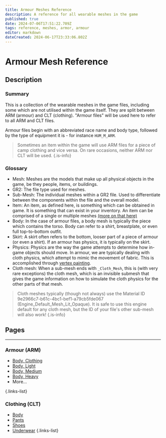 ```yaml
---
title: Armour Meshes Reference
description: A reference for all wearable meshes in the game
published: true
date: 2024-07-06T17:51:22.709Z
tags: reference, meshes, armor, armour
editor: markdown
dateCreated: 2024-06-17T23:33:06.802Z
---
```


# Armour Mesh Reference
## Description
### Summary
This is a collection of the wearable meshes in the game files, including some which are not utilised within the game itself. They are split between ARM (armour) and CLT (clothing). "Armour files" will be used here to refer to all ARM and CLT files.

Armour files begin with an abbreviated race name and body type, followed by the type of equipment it is - for instance `HUM_M_ARM`.

> Sometimes an item within the game will use ARM files for a piece of camp clothing and vice versa. On rare occasions, neither ARM nor CLT will be used.
{.is-info}

### Glossary
- Mesh: Meshes are the models that make up all physical objects in the game, be they people, items, or buildings.
- GR2: The file type used for meshes.
- Sub-Mesh: The individual meshes within a GR2 file. Used to differentiate between the components within the file and the overall model.
- Item: An item, as defined here, is something which can be obtained in game. It is something that can exist in your inventory. An item can be comprised of a single or multiple meshes [(more on that here)](/Information/Items/Item-RootTemplate)
- Body: In the case of armour files, a body mesh is typically the piece which contains the torso. Body can refer to a shirt, breastplate, or even full top-to-bottom outfit.
- Skirt: A skirt often refers to the bottom, looser part of a piece of armour (or even a shirt). If an armour has physics, it is typically on the skirt.
- Physics: Physics are the way the game attempts to determine how in-game objects should move. In armour, we are typically dealing with cloth physics, which attempt to mimic the movement of fabric. This is accomplished through [vertex painting](/Information/Meshes/Vertex-Painting-Meshes).
- Cloth mesh: When a sub-mesh ends with `_Cloth_Mesh`, this is (with very rare exceptions) the cloth mesh, which is an invisible submesh that gives the game information on how to simulate the cloth physics for the other parts of that mesh. 
> Cloth meshes typically (though not always) use the Material ID 9e2966c7-b61c-4bc1-bef1-a79cb5fde067 (Engine_Default_Mesh_Lit_Opaque). It is safe to use this engine default for any cloth mesh, but the ID of your file's other sub-mesh will also work!
{.is-info}



## Pages

---
### Armour (ARM)
- [Body, Clothing](ARM_Body-Clothing-)
- [Body, Light](ARM_Body-Light-)
- [Body, Medium](ARM_Body-Medium-)
- [Body, Heavy](ARM_Body-Heavy-)
- More...

{.links-list}
### Clothing (CLT)
- [Body](CLT_Body)
- [Pants](CLT_Pants-)
- [Shoes](CLT_Accessories-)
- [Underwear](CLT_Underwear-)
{.links-list}